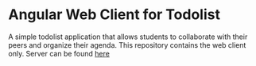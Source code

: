 # Angular Web Client for Todolist
A simple todolist application that allows students to collaborate with their peers and organize their agenda. This repository contains the web client only.
Server can be found [here](https://github.com/andigu/todo-list)

